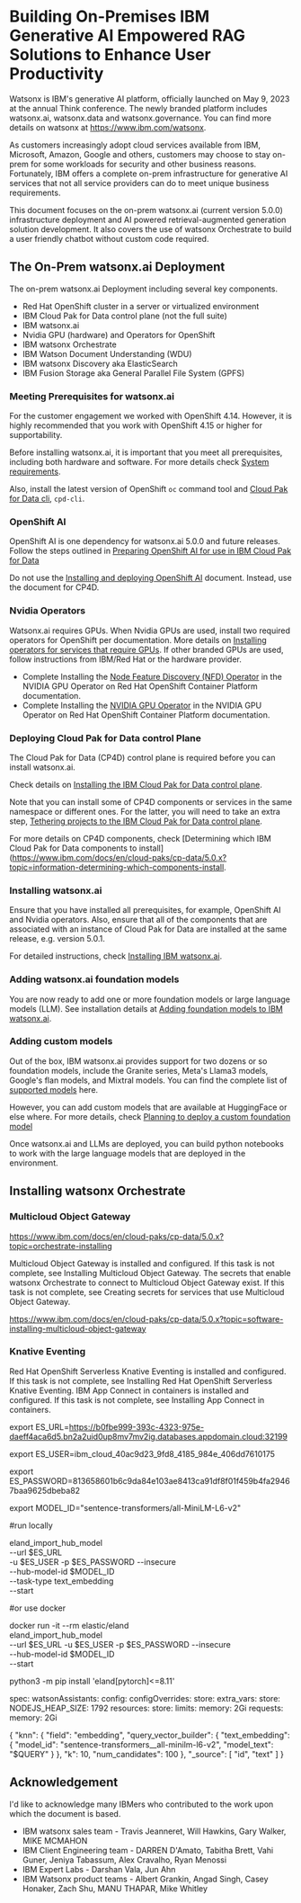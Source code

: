 # Building On-Premises IBM Generative AI Empowered RAG Solutions to Enhance User Productivity

Watsonx is IBM's generative AI platform, officially launched on May 9, 2023 at the annual Think conference. The newly branded platform includes watsonx.ai, watsonx.data and watsonx.governance. You can find more details on watsonx at https://www.ibm.com/watsonx. 

As customers increasingly adopt cloud services available from IBM, Microsoft, Amazon, Google and others, customers may choose to stay on-prem for some workloads for security and other business reasons. Fortunately, IBM offers a complete on-prem infrastructure for generative AI services that not all service providers can do to meet unique business requirements. 

This document focuses on the on-prem watsonx.ai (current version 5.0.0) infrastructure deployment and AI powered retrieval-augmented generation solution development. It also covers the use of watsonx Orchestrate to build a user friendly chatbot without custom code required.

## The On-Prem watsonx.ai Deployment

The on-prem watsonx.ai Deployment including several key components.

- Red Hat OpenShift cluster in a server or virtualized environment
- IBM Cloud Pak for Data control plane (not the full suite)
- IBM watsonx.ai
- Nvidia GPU (hardware) and Operators for OpenShift
- IBM watsonx Orchestrate
- IBM Watson Document Understanding (WDU)
- IBM watsonx Discovery aka ElasticSearch
- IBM Fusion Storage aka General Parallel File System (GPFS)

### Meeting Prerequisites for watsonx.ai

For the customer engagement we worked with OpenShift 4.14. However, it is highly recommended that you work with OpenShift 4.15 or higher for supportability.

Before installing watsonx.ai, it is important that you meet all prerequisites, including both hardware and software. For more details check [System requirements](https://www.ibm.com/docs/en/cloud-paks/cp-data/5.0.x?topic=planning-system-requirements).

Also, install the latest version of OpenShift `oc` command tool and [Cloud Pak for Data cli](https://github.com/IBM/cpd-cli), `cpd-cli`.

### OpenShift AI

OpenShift AI is one dependency for watsonx.ai 5.0.0 and future releases. Follow the steps outlined in [Preparing OpenShift AI for use in IBM Cloud Pak for Data](https://docs.redhat.com/en/documentation/red_hat_openshift_ai_self-managed/2.8/html/installing_and_uninstalling_openshift_ai_self-managed/preparing-openshift-ai-for-ibm-cpd_prepare-openshift-ai-ibm-cpd.html#preparing-openshift-ai-for-ibm-cpd_prepare-openshift-ai-ibm-cpd)

Do not use the [Installing and deploying OpenShift AI](https://docs.redhat.com/en/documentation/red_hat_openshift_ai_self-managed/2.8/html/installing_and_uninstalling_openshift_ai_self-managed/installing-and-deploying-openshift-ai_install#installing-and-deploying-openshift-ai_install) document. Instead, use the document for CP4D.

### Nvidia Operators

Watsonx.ai requires GPUs. When Nvidia GPUs are used, install two required operators for OpenShift per documentation. More details on [Installing operators for services that require GPUs](https://www.ibm.com/docs/en/cloud-paks/cp-data/5.0.x?topic=software-installing-operators-services-that-require-gpus). If other branded GPUs are used, follow instructions from IBM/Red Hat or the hardware provider.

- Complete Installing the [Node Feature Discovery (NFD) Operator](https://docs.nvidia.com/datacenter/cloud-native/openshift/23.9.2/install-nfd.html) in the NVIDIA GPU Operator on Red Hat OpenShift Container Platform documentation.
- Complete Installing the [NVIDIA GPU Operator](https://docs.nvidia.com/datacenter/cloud-native/openshift/23.9.2/install-gpu-ocp.html) in the NVIDIA GPU Operator on Red Hat OpenShift Container Platform documentation.

### Deploying Cloud Pak for Data control Plane

The Cloud Pak for Data (CP4D) control plane is required before you can install watsonx.ai. 

Check details on [Installing the IBM Cloud Pak for Data control plane](https://www.ibm.com/docs/en/cloud-paks/cp-data/5.0.x?topic=data-installing-cloud-pak).

Note that you can install some of CP4D components or services in the same namespace or different ones. For the latter, you will need to take an extra step, [Tethering projects to the IBM Cloud Pak for Data control plane](https://www.ibm.com/docs/en/cloud-paks/cp-data/5.0.x?topic=data-tethering-projects-control-plane).

For more details on CP4D components, check [Determining which IBM Cloud Pak for Data components to install](https://www.ibm.com/docs/en/cloud-paks/cp-data/5.0.x?topic=information-determining-which-components-install.

### Installing watsonx.ai

Ensure that you have installed all prerequisites, for example, OpenShift AI and Nvidia operators. Also, ensure that all of the components that are associated with an instance of Cloud Pak for Data are installed at the same release, e.g. version 5.0.1.

For detailed instructions, check [Installing IBM watsonx.ai](https://www.ibm.com/docs/en/cloud-paks/cp-data/5.0.x?topic=watsonxai-installing).

### Adding watsonx.ai foundation models

You are now ready to add one or more foundation models or large language models (LLM). See installation details at [Adding foundation models to IBM watsonx.ai](https://www.ibm.com/docs/en/cloud-paks/cp-data/5.0.x?topic=setup-adding-foundation-models).

### Adding custom models

Out of the box, IBM watsonx.ai provides support for two dozens or so foundation models, include the Granite series, Meta's Llama3 models, Google's flan models, and Mixtral models. You can find the complete list of [supported models](https://www.ibm.com/docs/en/cloud-paks/cp-data/5.0.x?topic=solutions-supported-foundation-models) here. 

However, you can add custom models that are available at HuggingFace or else where. For more details, check [Planning to deploy a custom foundation model](https://www.ibm.com/docs/en/cloud-paks/cp-data/5.0.x?topic=model-planning-deploy-custom-foundation)

Once watsonx.ai and LLMs are deployed, you can build python notebooks to work with the large language models that are deployed in the environment.

## Installing watsonx Orchestrate



### Multicloud Object Gateway 

https://www.ibm.com/docs/en/cloud-paks/cp-data/5.0.x?topic=orchestrate-installing

Multicloud Object Gateway is installed and configured.	If this task is not complete, see Installing Multicloud Object Gateway.
The secrets that enable watsonx Orchestrate to connect to Multicloud Object Gateway exist.	If this task is not complete, see Creating secrets for services that use Multicloud Object Gateway.

https://www.ibm.com/docs/en/cloud-paks/cp-data/5.0.x?topic=software-installing-multicloud-object-gateway


### Knative Eventing


Red Hat OpenShift Serverless Knative Eventing is installed and configured.	If this task is not complete, see Installing Red Hat OpenShift Serverless Knative Eventing.
IBM App Connect in containers is installed and configured.	If this task is not complete, see Installing App Connect in containers.


export ES_URL=https://b0fbe999-393c-4323-975e-daeff4aca6d5.bn2a2uid0up8mv7mv2ig.databases.appdomain.cloud:32199

export ES_USER=ibm_cloud_40ac9d23_9fd8_4185_984e_406dd7610175

export ES_PASSWORD=813658601b6c9da84e103ae8413ca91df8f01f459b4fa29467baa9625dbeba82

export MODEL_ID="sentence-transformers/all-MiniLM-L6-v2"



#run locally

eland_import_hub_model \
  --url $ES_URL \
  -u $ES_USER -p $ES_PASSWORD --insecure \
  --hub-model-id $MODEL_ID \
  --task-type text_embedding \
  --start

#or use docker

docker run -it --rm elastic/eland \
    eland_import_hub_model \
      --url $ES_URL -u $ES_USER -p $ES_PASSWORD --insecure \
      --hub-model-id $MODEL_ID \
      --start

python3 -m pip install 'eland[pytorch]<=8.11'

spec:
  watsonAssistants:
    config:
      configOverrides:
        store:
          extra_vars:
            store:
              NODEJS_HEAP_SIZE: 1792
          resources:
            store:
              limits:
                memory: 2Gi
              requests:
                memory: 2Gi

{
    "knn": {
        "field": "embedding",
        "query_vector_builder": {
            "text_embedding": {
                "model_id": "sentence-transformers__all-minilm-l6-v2",
                "model_text": "$QUERY"
            }
        },
        "k": 10,
        "num_candidates": 100
    },
    "_source": [
        "id",
        "text"
    ]
}

## Acknowledgement

I'd like to acknowledge many IBMers who contributed to the work upon which the document is based.

- IBM watsonx sales team - Travis Jeanneret, Will Hawkins, Gary Walker, MIKE MCMAHON
- IBM Client Engineering team - DARREN D'Amato, Tabitha Brett, Vahi Guner, Jeniya Tabassum, Alex Cravalho, Ryan Menossi
- IBM Expert Labs -  Darshan Vala, Jun Ahn  
- IBM Watsonx product teams -  Albert Grankin, Angad Singh, Casey Honaker, Zach Shu, MANU THAPAR,  Mike Whitley